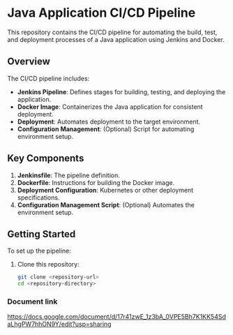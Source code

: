 # Java Application CI/CD Pipeline

This repository contains the CI/CD pipeline for automating the build, test, and deployment processes of a Java application using Jenkins and Docker.

## Overview

The CI/CD pipeline includes:
- **Jenkins Pipeline**: Defines stages for building, testing, and deploying the application.
- **Docker Image**: Containerizes the Java application for consistent deployment.
- **Deployment**: Automates deployment to the target environment.
- **Configuration Management**: (Optional) Script for automating environment setup.

## Key Components

1. **Jenkinsfile**: The pipeline definition.
2. **Dockerfile**: Instructions for building the Docker image.
3. **Deployment Configuration**: Kubernetes or other deployment specifications.
4. **Configuration Management Script**: (Optional) Automates the environment setup.

## Getting Started

To set up the pipeline:

1. Clone this repository:
   ```bash
   git clone <repository-url>
   cd <repository-directory>
### Document link
https://docs.google.com/document/d/17r41zwE_1z3bA_0VPE5Bh7K1KK54SdaLhgPW7hhON9Y/edit?usp=sharing
